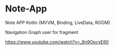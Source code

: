 # Note-App
Note APP Kotlin (MVVM, Binding, LiveData, ROOM)

Navigation Graph user for fragment


https://www.youtube.com/watch?v=_9n9OpcyE60
